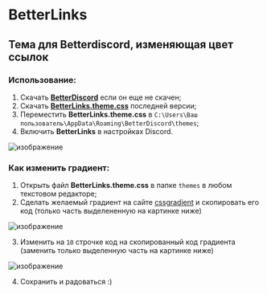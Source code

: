 # BetterLinks
## Тема для **Betterdiscord**, изменяющая цвет ссылок

### Использование:
1. Скачать [**BetterDiscord**](https://betterdiscord.app/) если он еще не скачен;
2. Скачать [**BetterLinks.theme.css**](https://github.com/dimabreus/BetterLinks/releases) последней версии;
3. Переместить **BetterLinks.theme.css** в `C:\Users\Ваш пользователь\AppData\Roaming\BetterDiscord\themes`;
4. Включить **BetterLinks** в настройках Discord.


![изображение](https://github.com/dimabreus/BetterLinks/assets/125917095/a8ec9692-e20d-4ff7-b008-81b46b14798d)

### Как изменить градиент:
1. Открыть файл **BetterLinks.theme.css** в папке `themes` в любом текстовом редакторе;
2. Сделать желаемый градиент на сайте [cssgradient](https://cssgradient.io/) и скопировать его код (только часть выделененную на картинке ниже)

![изображение](https://github.com/dimabreus/BetterLinks/assets/125917095/19fe07d4-bef7-45bc-8dae-5acdb85c8409)

3. Изменить на `10` строчке код на скопированный код градиента (заменить только выделенную часть на картинке ниже)

![изображение](https://github.com/dimabreus/BetterLinks/assets/125917095/0a36ca18-835f-42e2-b5a0-f6d9979cb836)

4. Сохранить и радоваться :)
